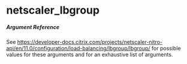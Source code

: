 # netscaler_lbgroup

##### Argument Reference

See https://developer-docs.citrix.com/projects/netscaler-nitro-api/en/11.0/configuration/load-balancing/lbgroup/lbgroup/ for possible values for these arguments and for an exhaustive list of arguments.


